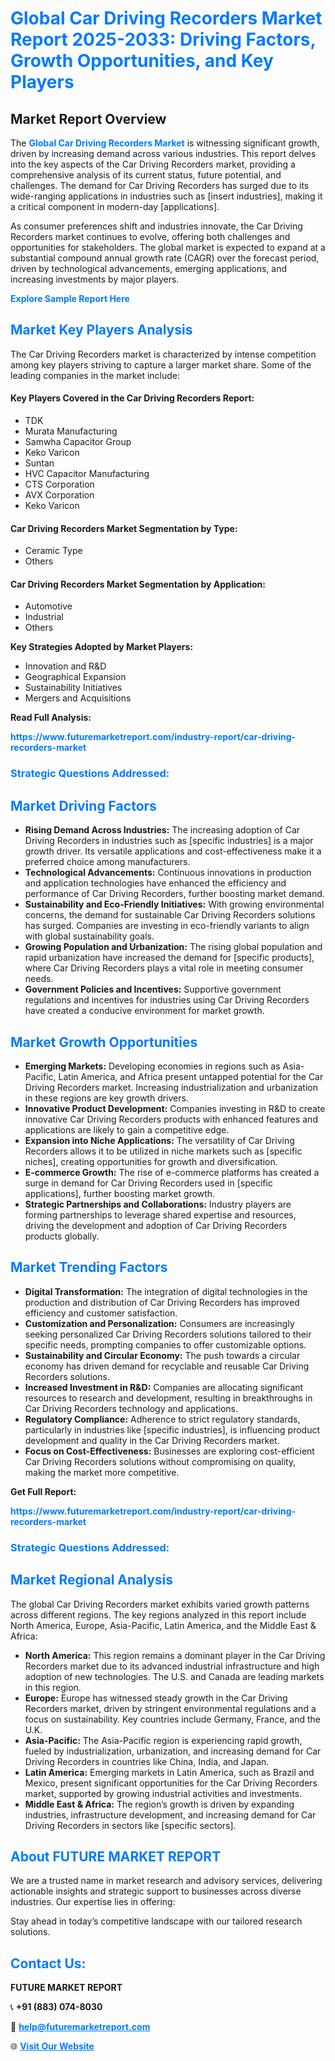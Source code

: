 <h1 style="color: #007BFF;">Global Car Driving Recorders Market Report 2025-2033: Driving Factors, Growth Opportunities, and Key Players</h1>

<section id="overview">
<h2>Market Report Overview</h2>
<p>The <a href="https://www.futuremarketreport.com/industry-report/car-driving-recorders-market" style="color: #007BFF; text-decoration: none;"><strong>Global Car Driving Recorders Market</strong></a> is witnessing significant growth, driven by increasing demand across various industries. This report delves into the key aspects of the Car Driving Recorders market, providing a comprehensive analysis of its current status, future potential, and challenges. The demand for Car Driving Recorders has surged due to its wide-ranging applications in industries such as [insert industries], making it a critical component in modern-day [applications].</p>
<p>As consumer preferences shift and industries innovate, the Car Driving Recorders market continues to evolve, offering both challenges and opportunities for stakeholders. The global market is expected to expand at a substantial compound annual growth rate (CAGR) over the forecast period, driven by technological advancements, emerging applications, and increasing investments by major players.</p>
</section>

<section id="overview">
<p><a href="https://www.futuremarketreport.com/request-sample/reportId=33233" style="color: #007BFF; text-decoration: none;"><strong>Explore Sample Report Here</strong></a></p>
</section>

<section id="key-players">
<h2 style="color: #007BFF;">Market Key Players Analysis</h2>
<p>The Car Driving Recorders market is characterized by intense competition among key players striving to capture a larger market share. Some of the leading companies in the market include:</p>
<h4>Key Players Covered in the Car Driving Recorders Report:</h4>
<ul><li>TDK</li><li>Murata Manufacturing</li><li>Samwha Capacitor Group</li><li>Keko Varicon</li><li>Suntan</li><li>HVC Capacitor Manufacturing</li><li>CTS Corporation</li><li>AVX Corporation</li><li>Keko Varicon</li></ul>
<h4>Car Driving Recorders Market Segmentation by Type:</h4>
<ul><li>Ceramic Type</li><li>Others</li></ul>

<h4>Car Driving Recorders Market Segmentation by Application:</h4>
<ul><li>Automotive</li><li>Industrial</li><li>Others</li></ul>
<p><strong>Key Strategies Adopted by Market Players:</strong></p>
<ul>
<li>Innovation and R&D</li>
<li>Geographical Expansion</li>
<li>Sustainability Initiatives</li>
<li>Mergers and Acquisitions</li>
</ul>
</section>

<section>
<p><strong>Read Full Analysis: </strong></p><a href="https://www.futuremarketreport.com/industry-report/car-driving-recorders-market" style="color: #007BFF; text-decoration: none;"><strong>https://www.futuremarketreport.com/industry-report/car-driving-recorders-market</strong></a>
<h3 style="color: #007BFF;">Strategic Questions Addressed:</h3>
</section>

<section id="driving-factors">
<h2 style="color: #007BFF;">Market Driving Factors</h2>
<ul>
<li><strong>Rising Demand Across Industries:</strong> The increasing adoption of Car Driving Recorders in industries such as [specific industries] is a major growth driver. Its versatile applications and cost-effectiveness make it a preferred choice among manufacturers.</li>
<li><strong>Technological Advancements:</strong> Continuous innovations in production and application technologies have enhanced the efficiency and performance of Car Driving Recorders, further boosting market demand.</li>
<li><strong>Sustainability and Eco-Friendly Initiatives:</strong> With growing environmental concerns, the demand for sustainable Car Driving Recorders solutions has surged. Companies are investing in eco-friendly variants to align with global sustainability goals.</li>
<li><strong>Growing Population and Urbanization:</strong> The rising global population and rapid urbanization have increased the demand for [specific products], where Car Driving Recorders plays a vital role in meeting consumer needs.</li>
<li><strong>Government Policies and Incentives:</strong> Supportive government regulations and incentives for industries using Car Driving Recorders have created a conducive environment for market growth.</li>
</ul>
</section>

<section id="growth-opportunities">
<h2 style="color: #007BFF;">Market Growth Opportunities</h2>
<ul>
<li><strong>Emerging Markets:</strong> Developing economies in regions such as Asia-Pacific, Latin America, and Africa present untapped potential for the Car Driving Recorders market. Increasing industrialization and urbanization in these regions are key growth drivers.</li>
<li><strong>Innovative Product Development:</strong> Companies investing in R&D to create innovative Car Driving Recorders products with enhanced features and applications are likely to gain a competitive edge.</li>
<li><strong>Expansion into Niche Applications:</strong> The versatility of Car Driving Recorders allows it to be utilized in niche markets such as [specific niches], creating opportunities for growth and diversification.</li>
<li><strong>E-commerce Growth:</strong> The rise of e-commerce platforms has created a surge in demand for Car Driving Recorders used in [specific applications], further boosting market growth.</li>
<li><strong>Strategic Partnerships and Collaborations:</strong> Industry players are forming partnerships to leverage shared expertise and resources, driving the development and adoption of Car Driving Recorders products globally.</li>
</ul>
</section>

<section id="trending-factors">
<h2 style="color: #007BFF;">Market Trending Factors</h2>
<ul>
<li><strong>Digital Transformation:</strong> The integration of digital technologies in the production and distribution of Car Driving Recorders has improved efficiency and customer satisfaction.</li>
<li><strong>Customization and Personalization:</strong> Consumers are increasingly seeking personalized Car Driving Recorders solutions tailored to their specific needs, prompting companies to offer customizable options.</li>
<li><strong>Sustainability and Circular Economy:</strong> The push towards a circular economy has driven demand for recyclable and reusable Car Driving Recorders solutions.</li>
<li><strong>Increased Investment in R&D:</strong> Companies are allocating significant resources to research and development, resulting in breakthroughs in Car Driving Recorders technology and applications.</li>
<li><strong>Regulatory Compliance:</strong> Adherence to strict regulatory standards, particularly in industries like [specific industries], is influencing product development and quality in the Car Driving Recorders market.</li>
<li><strong>Focus on Cost-Effectiveness:</strong> Businesses are exploring cost-efficient Car Driving Recorders solutions without compromising on quality, making the market more competitive.</li>
</ul>
</section>

<section>
<p><strong>Get Full Report: </strong></p><a href="https://www.futuremarketreport.com/industry-report/car-driving-recorders-market" style="color: #007BFF; text-decoration: none;"><strong>https://www.futuremarketreport.com/industry-report/car-driving-recorders-market</strong></a>
<h3 style="color: #007BFF;">Strategic Questions Addressed:</h3>
</section>


<section id="regional-analysis">
<h2 style="color: #007BFF;">Market Regional Analysis</h2>
<p>The global Car Driving Recorders market exhibits varied growth patterns across different regions. The key regions analyzed in this report include North America, Europe, Asia-Pacific, Latin America, and the Middle East & Africa:</p>
<ul>
<li><strong>North America:</strong> This region remains a dominant player in the Car Driving Recorders market due to its advanced industrial infrastructure and high adoption of new technologies. The U.S. and Canada are leading markets in this region.</li>
<li><strong>Europe:</strong> Europe has witnessed steady growth in the Car Driving Recorders market, driven by stringent environmental regulations and a focus on sustainability. Key countries include Germany, France, and the U.K.</li>
<li><strong>Asia-Pacific:</strong> The Asia-Pacific region is experiencing rapid growth, fueled by industrialization, urbanization, and increasing demand for Car Driving Recorders in countries like China, India, and Japan.</li>
<li><strong>Latin America:</strong> Emerging markets in Latin America, such as Brazil and Mexico, present significant opportunities for the Car Driving Recorders market, supported by growing industrial activities and investments.</li>
<li><strong>Middle East & Africa:</strong> The region’s growth is driven by expanding industries, infrastructure development, and increasing demand for Car Driving Recorders in sectors like [specific sectors].</li>
</ul>
</section>

<footer>
<h2 style="color: #007BFF;">About FUTURE MARKET REPORT</h2>
<p>We are a trusted name in market research and advisory services, delivering actionable insights and strategic support to businesses across diverse industries. Our expertise lies in offering:</p>

<p>Stay ahead in today’s competitive landscape with our tailored research solutions.</p>

<h2 style="color: #007BFF;">Contact Us:</h2>
<p><strong>FUTURE MARKET REPORT</strong></p>
<p>📞 <strong>+91 (883) 074-8030</strong></p>
<p>📧 <strong><a href="mailto:help@futuremarketreport.com" style="color: #007BFF;">help@futuremarketreport.com</a></strong></p>
<p>🌐 <strong><a href="https://www.futuremarketreport.com/" style="color: #007BFF;">Visit Our Website</a></strong></p>
</footer>